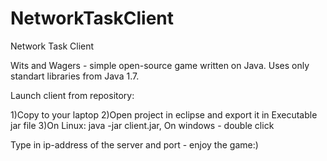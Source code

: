 NetworkTaskClient
=================
Network Task Client

Wits and Wagers - simple open-source game written on Java. Uses only standart libraries from Java 1.7.

Launch client from repository:

1)Copy to your laptop
2)Open project in eclipse and export it in Executable jar file
3)On Linux: java -jar client.jar, On windows - double click

Type in ip-address of the server and port - enjoy the game:)
